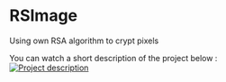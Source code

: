 # RSImage
Using own RSA algorithm to crypt pixels

 You can watch a short description of the project below : 
[![Project description](https://img.youtube.com/vi/BlYEfAWcBIc/0.jpg)](https://www.youtube.com/watch?v=BlYEfAWcBIc)

